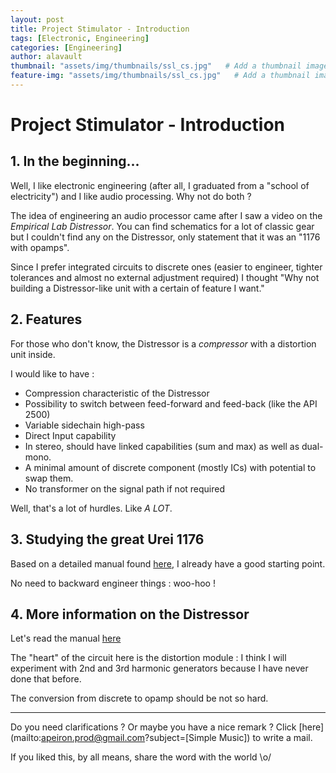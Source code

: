 ```yaml
---
layout: post
title: Project Stimulator - Introduction
tags: [Electronic, Engineering]
categories: [Engineering]
author: alavault
thumbnail: "assets/img/thumbnails/ssl_cs.jpg"   # Add a thumbnail image on blog view
feature-img: "assets/img/thumbnails/ssl_cs.jpg"   # Add a thumbnail image on blog view
---
```


# Project Stimulator - Introduction

## 1. In the beginning...

Well, I like electronic engineering (after all, I graduated from a "school of electricity") and I like audio processing. Why not do both ?

The idea of engineering an audio processor came after I saw a video on the *Empirical Lab Distressor*. You can find schematics for a lot of classic gear but I couldn't find any on the Distressor, only statement that it was an "1176 with opamps".

Since I prefer integrated circuits to discrete ones (easier to engineer, tighter tolerances and almost no external adjustment required) I thought "Why not building a Distressor-like unit with a certain of feature I want."

## 2. Features

For those who don't know, the Distressor is a *compressor* with a distortion unit inside.

I would like to have :

- Compression characteristic of the Distressor
- Possibility to switch between feed-forward and feed-back (like the API 2500)
- Variable sidechain high-pass
- Direct Input capability
- In stereo, should have linked capabilities (sum and max) as well as dual-mono.
- A minimal amount of discrete component (mostly ICs) with potential to swap them.
- No transformer on the signal path if not required

Well, that's a lot of hurdles. Like *A LOT*.

## 3. Studying the great Urei 1176

Based on a detailed manual found [here](http://www.advancedaudiorentals.com/docs/Urei%201176LN_manual.pdf), I already have a good starting point.

No need to backward engineer things : woo-hoo !

## 4. More information on the Distressor

Let's read the manual [here](http://www.empiricallabs.com/manuals/distressor_manual.pdf)

The "heart" of the circuit here is the distortion module : I think I will experiment with 2nd and 3rd harmonic generators because I have never done that before.

The conversion from discrete to opamp should be not so hard.




---

Do you need clarifications ? Or maybe you have a nice remark ? Click [here](mailto:apeiron.prod@gmail.com?subject=[Simple Music]) to write a mail.

If you liked this, by all means, share the word with the world \o/


